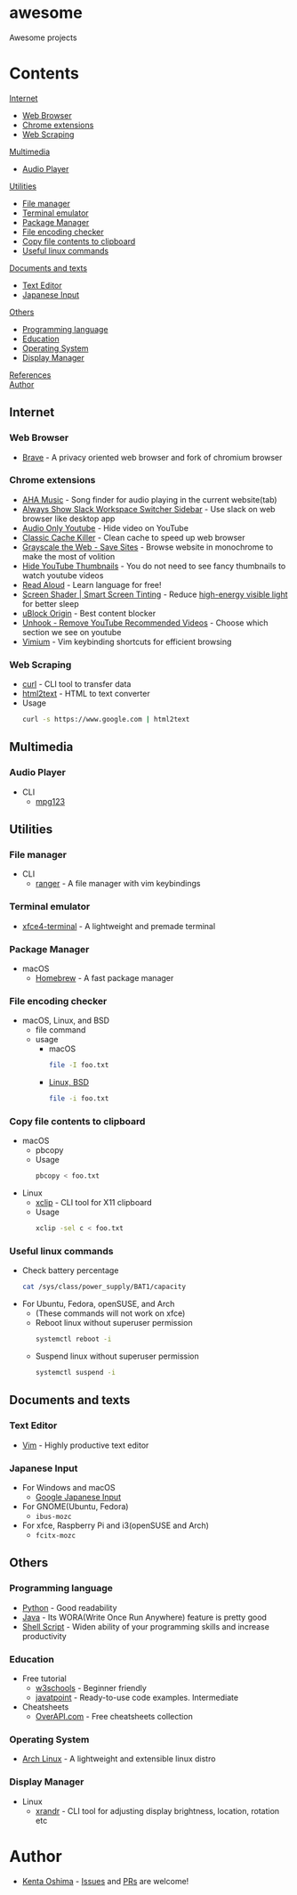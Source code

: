 # awesome
Awesome projects

# Contents
<a href="#Internet">Internet</a><br>
-  <a href="#Web-Browser">Web Browser</a><br>
-  <a href="#Chrome-extensions">Chrome extensions</a><br>
-  <a href="#Web-Scraping">Web Scraping</a><br>

<a href="#Multimedia">Multimedia</a><br>
-  <a href="#Audio-Player">Audio Player</a><br>

<a href="#Utilities">Utilities</a><br>
-  <a href="#File-manager">File manager</a><br>
-  <a href="#Terminal-emulator">Terminal emulator</a><br>
-  <a href="#Package-Manager">Package Manager</a><br>
-  <a href="#File-encoding-checker">File encoding checker</a><br>
-  <a href="#Copy-file-contents-to-clipboard">Copy file contents to clipboard</a><br>
-  <a href="#Useful-linux-commands">Useful linux commands</a><br>

<a href="#Documents-and-texts">Documents and texts</a><br>
-  <a href="#Text-Editor">Text Editor</a><br>
-  <a href="#Japanese-Input">Japanese Input</a><br>

<a href="#Others">Others</a><br>
-  <a href="#Programming-language">Programming language</a><br>
-  <a href="#Education">Education</a><br>
-  <a href="#Operating-System">Operating System</a><br>
-  <a href="#Display-Manager">Display Manager</a><br>

<a href="#References">References</a><br>
<a href="#Author">Author</a><br>

## Internet 
### Web Browser
  - [Brave](https://brave.com/) - A privacy oriented web browser and fork of chromium browser 
### Chrome extensions
  - [AHA Music](https://chrome.google.com/webstore/detail/aha-music-song-finder-for/dpacanjfikmhoddligfbehkpomnbgblf) - Song finder for audio playing in the current website(tab)
  - [Always Show Slack Workspace Switcher Sidebar](https://chrome.google.com/webstore/detail/always-show-slack-workspa/diebigeemhcipelnipggjihcmgjlacge) - Use slack on web browser like desktop app
  - [Audio Only Youtube](https://chrome.google.com/webstore/detail/audio-only-youtube/pkocpiliahoaohbolmkelakpiphnllog) - Hide video on YouTube
  - [Classic Cache Killer](https://chrome.google.com/webstore/detail/classic-cache-killer/kkmknnnjliniefekpicbaaobdnjjikfp) - Clean cache to speed up web browser
  - [Grayscale the Web - Save Sites](https://chrome.google.com/webstore/detail/grayscale-the-web-save-si/mblmpdpfppogibmoobibfannckeeleag) - Browse website in monochrome to make the most of volition
  - [Hide YouTube Thumbnails](https://chrome.google.com/webstore/detail/hide-youtube-thumbnails/phmcfcbljjdlomoipaffekhgfnpndbef?hl=en) - You do not need to see fancy thumbnails to watch youtube videos
  - [Read Aloud](https://chrome.google.com/webstore/detail/read-aloud-a-text-to-spee/hdhinadidafjejdhmfkjgnolgimiaplp) - Learn language for free!
  - [Screen Shader | Smart Screen Tinting](https://chrome.google.com/webstore/detail/screen-shader-smart-scree/fmlboobidmkelggdainpknloccojpppi) - Reduce [high-energy visible light](https://en.wikipedia.org/wiki/Biological_effects_of_high-energy_visible_light) for better sleep
  - [uBlock Origin](https://chrome.google.com/webstore/detail/ublock-origin/cjpalhdlnbpafiamejdnhcphjbkeiagm) - Best content blocker
  - [Unhook - Remove YouTube Recommended Videos](https://chrome.google.com/webstore/detail/unhook-remove-youtube-rec/khncfooichmfjbepaaaebmommgaepoid) - Choose which section we see on youtube
  - [Vimium](https://chrome.google.com/webstore/detail/vimium/dbepggeogbaibhgnhhndojpepiihcmeb) - Vim keybinding shortcuts for efficient browsing

### Web Scraping
  - [curl](https://curl.se/) - CLI tool to transfer data
  - [html2text](https://github.com/grobian/html2text) - HTML to text converter
  - Usage
    ```sh
    curl -s https://www.google.com | html2text
    ```

## Multimedia
### Audio Player
  - CLI
    - [mpg123](https://mpg123.de/)

## Utilities
### File manager
  - CLI
    - [ranger](https://github.com/ranger/ranger) - A file manager with vim keybindings

### Terminal emulator
  - [xfce4-terminal](https://docs.xfce.org/apps/xfce4-terminal/start) - A lightweight and premade terminal

### Package Manager 
  - macOS 
    - [Homebrew](https://brew.sh/) - A fast package manager

### File encoding checker
  - macOS, Linux, and BSD
    - file command
    - usage
      - macOS
        ```sh
        file -I foo.txt
        ```
      - [Linux, BSD](https://www.freebsd.org/cgi/man.cgi?query=file&manpath=FreeBSD+13.1-RELEASE+and+Ports)
        ```sh
        file -i foo.txt
        ```

### Copy file contents to clipboard
  - macOS
    - pbcopy
    - Usage
      ```sh
      pbcopy < foo.txt
      ```
  - Linux
    - [xclip](https://github.com/astrand/xclip) - CLI tool for X11 clipboard
    - Usage
      ```sh
      xclip -sel c < foo.txt
      ```

### Useful linux commands 
  - Check battery percentage
    ```sh
    cat /sys/class/power_supply/BAT1/capacity
    ```
  - For Ubuntu, Fedora, openSUSE, and Arch
    - (These commands will not work on xfce)
    - Reboot linux without superuser permission
      ```sh
      systemctl reboot -i
      ```
    - Suspend linux without superuser permission
      ```sh
      systemctl suspend -i
      ```

## Documents and texts
### Text Editor
  - [Vim](https://www.vim.org/) - Highly productive text editor

### Japanese Input
  - For Windows and macOS
    - [Google Japanese Input](https://www.google.co.jp/ime/)
  - For GNOME(Ubuntu, Fedora)
    - `ibus-mozc`
  - For xfce, Raspberry Pi and i3(openSUSE and Arch)
    - `fcitx-mozc`

## Others
### Programming language
  - [Python](https://www.python.org/) - Good readability
  - [Java](https://www.java.com/en/) - Its WORA(Write Once Run Anywhere) feature is pretty good
  - [Shell Script](https://www.gnu.org/software/bash/) - Widen ability of your programming skills and increase productivity

### Education
  - Free tutorial
    - [w3schools](https://www.w3schools.com/) - Beginner friendly
    - [javatpoint](https://www.javatpoint.com/) - Ready-to-use code examples. Intermediate
  - Cheatsheets
    - [OverAPI.com](https://overapi.com/) - Free cheatsheets collection

### Operating System
  - [Arch Linux](https://archlinux.org/) - A lightweight and extensible linux distro

### Display Manager
  - Linux
    - [xrandr](https://github.com/freedesktop/xorg-xrandr) - CLI tool for adjusting display brightness, location, rotation etc

# Author
- [Kenta Oshima](https://github.com/mxvish) - [Issues](https://github.com/mxvish/awesome/issues) and [PRs](https://github.com/mxvish/awesome/issues) are welcome!
